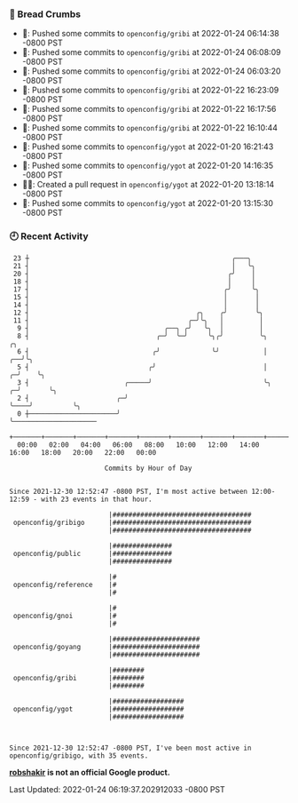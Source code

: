 ### 🍞 Bread Crumbs

 * 🚢: Pushed some commits to `openconfig/gribi` at 2022-01-24 06:14:38 -0800 PST
 * 🚢: Pushed some commits to `openconfig/gribi` at 2022-01-24 06:08:09 -0800 PST
 * 🚢: Pushed some commits to `openconfig/gribi` at 2022-01-24 06:03:20 -0800 PST
 * 🚢: Pushed some commits to `openconfig/gribi` at 2022-01-22 16:23:09 -0800 PST
 * 🚢: Pushed some commits to `openconfig/gribi` at 2022-01-22 16:17:56 -0800 PST
 * 🚢: Pushed some commits to `openconfig/gribi` at 2022-01-22 16:10:44 -0800 PST
 * 🚢: Pushed some commits to `openconfig/ygot` at 2022-01-20 16:21:43 -0800 PST
 * 🚢: Pushed some commits to `openconfig/ygot` at 2022-01-20 14:16:35 -0800 PST
 * ✍🏼: Created a pull request in `openconfig/ygot` at 2022-01-20 13:18:14 -0800 PST
 * 🚢: Pushed some commits to `openconfig/ygot` at 2022-01-20 13:15:30 -0800 PST

### 🕘 Recent Activity
```
 23 ┼                                                   ╭───╮
 21 ┤                                                   │   ╰╮
 20 ┤                                                  ╭╯    │
 18 ┤                                                  │     │
 17 ┤                                                 ╭╯     ╰╮
 15 ┤                                                 │       │
 14 ┤                                                 │       │
 12 ┤                                          ╭╮    ╭╯       ╰╮
 11 ┤                                        ╭─╯╰╮   │         │
  9 ┤                                  ╭──╮ ╭╯   ╰╮  │         │
  8 ┤                                ╭─╯  ╰─╯     ╰╮╭╯         ╰╮            ╭╮
  6 ┤                               ╭╯             ╰╯           │         ╭──╯╰╮
  5 ┤                              ╭╯                           │       ╭─╯    ╰╮
  3 ┤                        ╭─────╯                            ╰╮    ╭─╯       ╰╮
  2 ┤                      ╭─╯                                   ╰────╯          ╰╮
  0 ┼──────────────────────╯                                                      ╰─────────────────────
    +───────+───────+───────+───────+───────+───────+───────+───────+───────+───────+───────+───────+────
  00:00   02:00   04:00   06:00   08:00   10:00   12:00   14:00   16:00   18:00   20:00   22:00   00:00   

						Commits by Hour of Day


Since 2021-12-30 12:52:47 -0800 PST, I'm most active between 12:00-12:59 - with 23 events in that hour.

```



```
                         |###################################
 openconfig/gribigo      |###################################
                         |###################################

                         |###############
 openconfig/public       |###############
                         |###############

                         |#
 openconfig/reference    |#
                         |#

                         |#
 openconfig/gnoi         |#
                         |#

                         |######################
 openconfig/goyang       |######################
                         |######################

                         |########
 openconfig/gribi        |########
                         |########

                         |##################
 openconfig/ygot         |##################
                         |##################



Since 2021-12-30 12:52:47 -0800 PST, I've been most active in openconfig/gribigo, with 35 events.

```
**[robshakir](mailto:robjs@google.com) is not an official Google product.**  


Last Updated: 2022-01-24 06:19:37.202912033 -0800 PST
